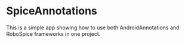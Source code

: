 SpiceAnnotations
================

This is a simple app showing how to use both AndroidAnnotations and RoboSpice frameworks in one project.
